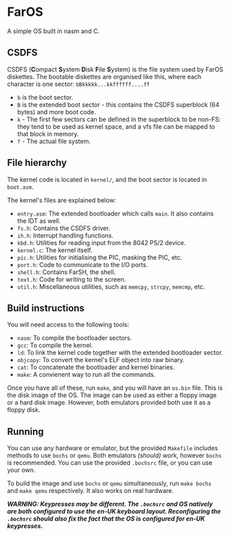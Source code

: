 # FarOS
A simple OS built in nasm and C.

## CSDFS
CSDFS (**C**ompact **S**ystem **D**isk **F**ile **S**ystem) is the file system used by FarOS diskettes. The bootable diskettes are organised like this, where each character is one sector:
`bBkkkkk...kkffffff....ff`
- `b` is the boot sector.
- `B` is the extended boot sector - this contains the CSDFS superblock (64 bytes) and more boot code.
- `k` - The first few sectors can be defined in the superblock to be non-FS: they tend to be used as kernel space, and a vfs file can be mapped to that block in memory.
- `f` - The actual file system.

## File hierarchy
The kernel code is located in `kernel/`, and the boot sector is located in `boot.asm`.

The kernel's files are explained below: 
- `entry.asm`: The extended bootloader which calls `main`. It also contains the IDT as well.
- `fs.h`: Contains the CSDFS driver.
- `ih.h`: Interrupt handling functions.
- `kbd.h`: Utilities for reading input from the 8042 PS/2 device.
- `kernel.c`: The kernel itself.
- `pic.h`: Utilities for initialising the PIC, masking the PIC, etc.
- `port.h`: Code to communicate to the I/O ports.
- `shell.h`: Contains FarSH, the shell.
- `text.h`: Code for writing to the screen.
- `util.h`: Miscellaneous utilities, such as `memcpy`, `strcpy`, `memcmp`, etc.

## Build instructions
You will need access to the following tools:

- `nasm`: To compile the bootloader sectors.
- `gcc`: To compile the kernel.
- `ld`: To link the kernel code together with the extended bootloader sector.
- `objcopy`: To convert the kernel's ELF object into raw binary.
- `cat`: To concatenate the bootloader and kernel binaries.
- `make`: A convienent way to run all the commands.

Once you have all of these, run `make`, and you will have an `os.bin` file. This is the disk image of the OS.
The image can be used as either a floppy image or a hard disk image. However, both emulators provided both use it as a floppy disk.

## Running
You can use any hardware or emulator, but the provided `Makefile` includes methods to use `bochs` or `qemu`. Both emulators *(should)* work, however `bochs` is recommended. You can use the provided `.bochsrc` file, or you can use your own.

To build the image and use `bochs` or `qemu` simultaneously, run `make bochs` and `make qemu` respectively.
It also works on real hardware.

***WARNING: Keypresses may be different. The `.bochsrc` and OS natively are both configured to use the en-UK keyboard layout. Reconfiguring the `.bochsrc` should also fix the fact that the OS is configured for en-UK keypresses.***
